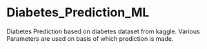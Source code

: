 # Diabetes_Prediction_ML
Diabetes Prediction based on diabetes dataset from kaggle.
Various Parameters are used on basis of which prediction is made.
